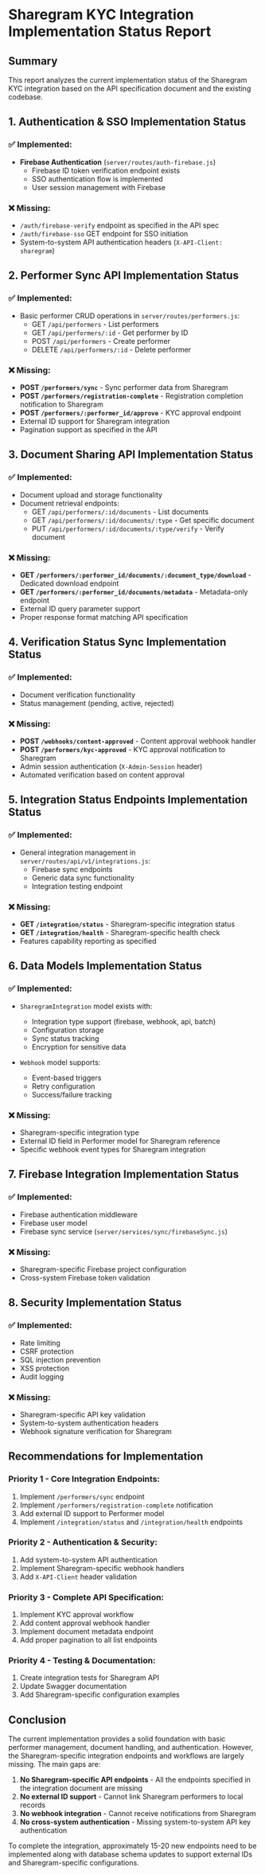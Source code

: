 # Sharegram KYC Integration Implementation Status Report

## Summary
This report analyzes the current implementation status of the Sharegram KYC integration based on the API specification document and the existing codebase.

## 1. Authentication & SSO Implementation Status

### ✅ Implemented:
- **Firebase Authentication** (`server/routes/auth-firebase.js`)
  - Firebase ID token verification endpoint exists
  - SSO authentication flow is implemented
  - User session management with Firebase

### ❌ Missing:
- `/auth/firebase-verify` endpoint as specified in the API spec
- `/auth/firebase-sso` GET endpoint for SSO initiation
- System-to-system API authentication headers (`X-API-Client: sharegram`)

## 2. Performer Sync API Implementation Status

### ✅ Implemented:
- Basic performer CRUD operations in `server/routes/performers.js`:
  - GET `/api/performers` - List performers
  - GET `/api/performers/:id` - Get performer by ID
  - POST `/api/performers` - Create performer
  - DELETE `/api/performers/:id` - Delete performer

### ❌ Missing:
- **POST `/performers/sync`** - Sync performer data from Sharegram
- **POST `/performers/registration-complete`** - Registration completion notification to Sharegram
- **POST `/performers/:performer_id/approve`** - KYC approval endpoint
- External ID support for Sharegram integration
- Pagination support as specified in the API

## 3. Document Sharing API Implementation Status

### ✅ Implemented:
- Document upload and storage functionality
- Document retrieval endpoints:
  - GET `/api/performers/:id/documents` - List documents
  - GET `/api/performers/:id/documents/:type` - Get specific document
  - PUT `/api/performers/:id/documents/:type/verify` - Verify document

### ❌ Missing:
- **GET `/performers/:performer_id/documents/:document_type/download`** - Dedicated download endpoint
- **GET `/performers/:performer_id/documents/metadata`** - Metadata-only endpoint
- External ID query parameter support
- Proper response format matching API specification

## 4. Verification Status Sync Implementation Status

### ✅ Implemented:
- Document verification functionality
- Status management (pending, active, rejected)

### ❌ Missing:
- **POST `/webhooks/content-approved`** - Content approval webhook handler
- **POST `/performers/kyc-approved`** - KYC approval notification to Sharegram
- Admin session authentication (`X-Admin-Session` header)
- Automated verification based on content approval

## 5. Integration Status Endpoints Implementation Status

### ✅ Implemented:
- General integration management in `server/routes/api/v1/integrations.js`:
  - Firebase sync endpoints
  - Generic data sync functionality
  - Integration testing endpoint

### ❌ Missing:
- **GET `/integration/status`** - Sharegram-specific integration status
- **GET `/integration/health`** - Sharegram-specific health check
- Features capability reporting as specified

## 6. Data Models Implementation Status

### ✅ Implemented:
- `SharegramIntegration` model exists with:
  - Integration type support (firebase, webhook, api, batch)
  - Configuration storage
  - Sync status tracking
  - Encryption for sensitive data

- `Webhook` model supports:
  - Event-based triggers
  - Retry configuration
  - Success/failure tracking

### ❌ Missing:
- Sharegram-specific integration type
- External ID field in Performer model for Sharegram reference
- Specific webhook event types for Sharegram integration

## 7. Firebase Integration Implementation Status

### ✅ Implemented:
- Firebase authentication middleware
- Firebase user model
- Firebase sync service (`server/services/sync/firebaseSync.js`)

### ❌ Missing:
- Sharegram-specific Firebase project configuration
- Cross-system Firebase token validation

## 8. Security Implementation Status

### ✅ Implemented:
- Rate limiting
- CSRF protection
- SQL injection prevention
- XSS protection
- Audit logging

### ❌ Missing:
- Sharegram-specific API key validation
- System-to-system authentication headers
- Webhook signature verification for Sharegram

## Recommendations for Implementation

### Priority 1 - Core Integration Endpoints:
1. Implement `/performers/sync` endpoint
2. Implement `/performers/registration-complete` notification
3. Add external ID support to Performer model
4. Implement `/integration/status` and `/integration/health` endpoints

### Priority 2 - Authentication & Security:
1. Add system-to-system API authentication
2. Implement Sharegram-specific webhook handlers
3. Add `X-API-Client` header validation

### Priority 3 - Complete API Specification:
1. Implement KYC approval workflow
2. Add content approval webhook handler
3. Implement document metadata endpoint
4. Add proper pagination to all list endpoints

### Priority 4 - Testing & Documentation:
1. Create integration tests for Sharegram API
2. Update Swagger documentation
3. Add Sharegram-specific configuration examples

## Conclusion

The current implementation provides a solid foundation with basic performer management, document handling, and authentication. However, the Sharegram-specific integration endpoints and workflows are largely missing. The main gaps are:

1. **No Sharegram-specific API endpoints** - All the endpoints specified in the integration document are missing
2. **No external ID support** - Cannot link Sharegram performers to local records
3. **No webhook integration** - Cannot receive notifications from Sharegram
4. **No cross-system authentication** - Missing system-to-system API key authentication

To complete the integration, approximately 15-20 new endpoints need to be implemented along with database schema updates to support external IDs and Sharegram-specific configurations.